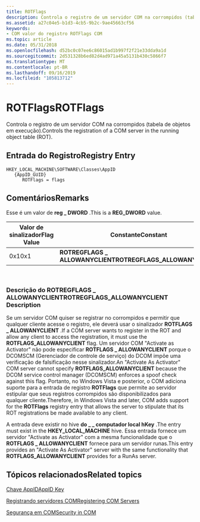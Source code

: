 ```yaml
---
title: ROTFlags
description: Controla o registro de um servidor COM na corrompidos (tabela de objetos em execução).
ms.assetid: a27c04e5-b1d3-4cb5-9b2c-9ae45663cf56
keywords:
- COM valor do registro ROTFlags COM
ms.topic: article
ms.date: 05/31/2018
ms.openlocfilehash: d52bc0c07ee6c86015ad1b997f2f21e33dda9a1d
ms.sourcegitcommit: 2d531328b6ed82d4ad971a45a5131b430c5866f7
ms.translationtype: MT
ms.contentlocale: pt-BR
ms.lasthandoff: 09/16/2019
ms.locfileid: "105813712"
---
```

# <a name="rotflags"></a><span data-ttu-id="6a107-104">ROTFlags</span><span class="sxs-lookup"><span data-stu-id="6a107-104">ROTFlags</span></span>

<span data-ttu-id="6a107-105">Controla o registro de um servidor COM na corrompidos (tabela de objetos em execução).</span><span class="sxs-lookup"><span data-stu-id="6a107-105">Controls the registration of a COM server in the running object table (ROT).</span></span>

## <a name="registry-entry"></a><span data-ttu-id="6a107-106">Entrada do Registro</span><span class="sxs-lookup"><span data-stu-id="6a107-106">Registry Entry</span></span>

```
HKEY_LOCAL_MACHINE\SOFTWARE\Classes\AppID
   {AppID_GUID}
      ROTFlags = flags
```

## <a name="remarks"></a><span data-ttu-id="6a107-107">Comentários</span><span class="sxs-lookup"><span data-stu-id="6a107-107">Remarks</span></span>

<span data-ttu-id="6a107-108">Esse é um valor de **reg \_ DWORD** .</span><span class="sxs-lookup"><span data-stu-id="6a107-108">This is a **REG\_DWORD** value.</span></span>



| <span data-ttu-id="6a107-109">Valor de sinalizador</span><span class="sxs-lookup"><span data-stu-id="6a107-109">Flag Value</span></span> | <span data-ttu-id="6a107-110">Constante</span><span class="sxs-lookup"><span data-stu-id="6a107-110">Constant</span></span>                        |
|------------|---------------------------------|
| <span data-ttu-id="6a107-111">0x1</span><span class="sxs-lookup"><span data-stu-id="6a107-111">0x1</span></span>        | <span data-ttu-id="6a107-112">**ROTREGFLAGS \_ ALLOWANYCLIENT**</span><span class="sxs-lookup"><span data-stu-id="6a107-112">**ROTREGFLAGS\_ALLOWANYCLIENT**</span></span> |



 

### <a name="rotregflags_allowanyclient-description"></a><span data-ttu-id="6a107-113">Descrição do ROTREGFLAGS \_ ALLOWANYCLIENT</span><span class="sxs-lookup"><span data-stu-id="6a107-113">ROTREGFLAGS\_ALLOWANYCLIENT Description</span></span>

<span data-ttu-id="6a107-114">Se um servidor COM quiser se registrar no corrompidos e permitir que qualquer cliente acesse o registro, ele deverá usar o sinalizador **ROTFLAGS \_ ALLOWANYCLIENT** .</span><span class="sxs-lookup"><span data-stu-id="6a107-114">If a COM server wants to register in the ROT and allow any client to access the registration, it must use the **ROTFLAGS\_ALLOWANYCLIENT** flag.</span></span> <span data-ttu-id="6a107-115">Um servidor COM "Activate as Activator" não pode especificar **ROTFLAGS \_ ALLOWANYCLIENT** porque o DCOMSCM (Gerenciador de controle de serviço) do DCOM impõe uma verificação de falsificação nesse sinalizador.</span><span class="sxs-lookup"><span data-stu-id="6a107-115">An "Activate As Activator" COM server cannot specify **ROTFLAGS\_ALLOWANYCLIENT** because the DCOM service control manager (DCOMSCM) enforces a spoof check against this flag.</span></span> <span data-ttu-id="6a107-116">Portanto, no Windows Vista e posterior, o COM adiciona suporte para a entrada de registro **ROTFlags** que permite ao servidor estipular que seus registros corrompidos são disponibilizados para qualquer cliente.</span><span class="sxs-lookup"><span data-stu-id="6a107-116">Therefore, in Windows Vista and later, COM adds support for the **ROTFlags** registry entry that allows the server to stipulate that its ROT registrations be made available to any client.</span></span>

<span data-ttu-id="6a107-117">A entrada deve existir no hive **do \_ \_ computador local hKey** .</span><span class="sxs-lookup"><span data-stu-id="6a107-117">The entry must exist in the **HKEY\_LOCAL\_MACHINE** hive.</span></span> <span data-ttu-id="6a107-118">Essa entrada fornece um servidor "Activate as Activator" com a mesma funcionalidade que o **ROTFLAGS \_ ALLOWANYCLIENT** fornece para um servidor runas.</span><span class="sxs-lookup"><span data-stu-id="6a107-118">This entry provides an "Activate As Activator" server with the same functionality that **ROTFLAGS\_ALLOWANYCLIENT** provides for a RunAs server.</span></span>

## <a name="related-topics"></a><span data-ttu-id="6a107-119">Tópicos relacionados</span><span class="sxs-lookup"><span data-stu-id="6a107-119">Related topics</span></span>

<dl> <dt>

[<span data-ttu-id="6a107-120">Chave AppID</span><span class="sxs-lookup"><span data-stu-id="6a107-120">AppID Key</span></span>](appid-key.md)
</dt> <dt>

[<span data-ttu-id="6a107-121">Registrando servidores COM</span><span class="sxs-lookup"><span data-stu-id="6a107-121">Registering COM Servers</span></span>](registering-com-servers.md)
</dt> <dt>

[<span data-ttu-id="6a107-122">Segurança em COM</span><span class="sxs-lookup"><span data-stu-id="6a107-122">Security in COM</span></span>](security-in-com.md)
</dt> </dl>

 

 




